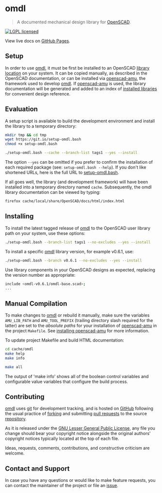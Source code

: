 omdl
====

> A documented mechanical design library for [OpenSCAD].

[![LGPL licensed](https://img.shields.io/badge/license-LGPL-blue.svg?style=flat)](https://raw.githubusercontent.com/royasutton/omdl/master/gnu-lgpl-v2.1.txt)

View live docs on [GitHub Pages](https://royasutton.github.io/omdl).


Setup
-----

In order to use [omdl], it must be first be installed to an OpenSCAD
[library location] on your system. It can be copied manually, as
described in the OpenSCAD documentation, or can be installed via
[openscad-amu], the framework used to develop [omdl]. If [openscad-amu]
is used, the library documentation will be generated and added to an
index of [installed libraries] for convenient design reference.


Evaluation
----------

A setup script is available to build the development environment and
install the library to a temporary directory:

```bash
mkdir tmp && cd tmp
wget https://git.io/setup-omdl.bash
chmod +x setup-omdl.bash

./setup-omdl.bash --cache --branch-list tags1 --yes --install
```

The option `--yes` can be omitted if you prefer to confirm the
installation of each required package (see: `setup-omdl.bash --help`).
If you don't like shortened URLs, here is the full URL to
[setup-omdl.bash].

If all goes well, the library (and development framework) will have
been installed into a temporary directory named `cache`. Subsequently,
the omdl library documentation can be viewed by typing:

```bash
firefox cache/local/share/OpenSCAD/docs/html/index.html
```


Installing
----------

To install the latest tagged release of [omdl] to the OpenSCAD user
library path on your system, use these options:

```bash
./setup-omdl.bash --branch-list tags1 --no-excludes --yes --install
```

To install a specific [omdl] library version, for example v0.6.1, use:

```bash
./setup-omdl.bash --branch v0.6.1 --no-excludes --yes --install
```

Use library components in your OpenSCAD designs as expected, replacing
the version number as appropriate:

```bash
include <omdl-v0.6.1/omdl-base.scad>;
...
```

Manual Compilation
------------------

To make changes to [omdl] or rebuild it manually, make sure the
variables `AMU_LIB_PATH` and `AMU_TOOL_PREFIX` (trailing directory
slash required for the latter) are set to the *absolute paths* for your
installation of [openscad-amu] in the project `Makefile`. See
[installing openscad-amu] for more information.

To update project Makefile and build HTML documentation:

```bash
cd cache/omdl
make help
make info

make all
```

The output of 'make info' shows all of the boolean control variables
and configurable value variables that configure the build process.


Contributing
------------

[omdl] uses [git] for development tracking, and is hosted on [GitHub]
following the usual practice of [forking] and submitting [pull requests]
to the source [repository].

As it is released under the [GNU Lesser General Public License], any
file you change should bear your copyright notice alongside the
original authors' copyright notices typically located at the top of
each file.

Ideas, requests, comments, contributions, and constructive criticism
are welcome.


Contact and Support
-------------------

In case you have any questions or would like to make feature requests,
you can contact the maintainer of the project or file an [issue].


[GNU Lesser General Public License]: https://www.gnu.org/licenses/lgpl.html

[setup-omdl.bash]: https://raw.githubusercontent.com/royasutton/omdl/master/share/scripts/setup-omdl.bash

[omdl]: https://royasutton.github.io/omdl
[repository]: https://github.com/royasutton/omdl
[issue]: https://github.com/royasutton/omdl/issues

[installed libraries]: https://royasutton.github.io/omdl/api/html

[openscad-amu]: https://royasutton.github.io/openscad-amu
[installing openscad-amu]: https://github.com/royasutton/openscad-amu#installing

[Doxygen]: http://www.stack.nl/~dimitri/doxygen/index.html

[OpenSCAD]: http://www.openscad.org
[library location]: https://en.wikibooks.org/wiki/OpenSCAD_User_Manual/Libraries

[git]: http://git-scm.com
[GitHub]: http://github.com
[forking]: http://help.github.com/forking
[pull requests]: https://help.github.com/articles/about-pull-requests

